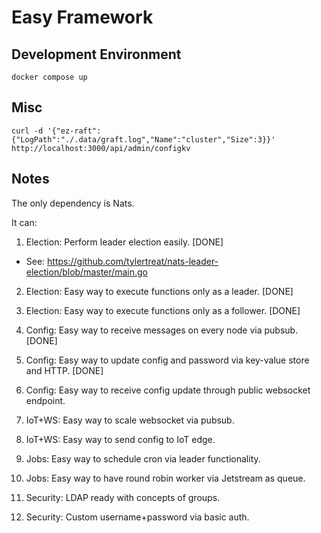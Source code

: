 # Easy Framework

## Development Environment

```
docker compose up
```

## Misc

```
curl -d '{"ez-raft": {"LogPath":"./.data/graft.log","Name":"cluster","Size":3}}' http://localhost:3000/api/admin/configkv
```

## Notes 

The only dependency is Nats.

It can:
1. Election: Perform leader election easily. [DONE]

  * See: https://github.com/tylertreat/nats-leader-election/blob/master/main.go

2. Election: Easy way to execute functions only as a leader. [DONE]

3. Election: Easy way to execute functions only as a follower. [DONE]

4. Config: Easy way to receive messages on every node via pubsub. [DONE]

5. Config: Easy way to update config and password via key-value store and HTTP. [DONE]

6. Config: Easy way to receive config update through public websocket endpoint.

7. IoT+WS: Easy way to scale websocket via pubsub.

8. IoT+WS: Easy way to send config to IoT edge.

9. Jobs: Easy way to schedule cron via leader functionality.

10. Jobs: Easy way to have round robin worker via Jetstream as queue.

11. Security: LDAP ready with concepts of groups.

12. Security: Custom username+password via basic auth.
